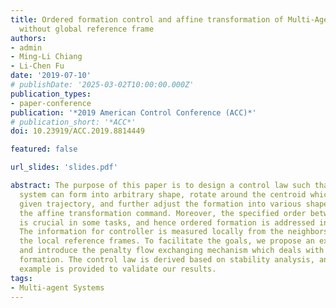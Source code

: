 ```yaml
---
title: Ordered formation control and affine transformation of Multi-Agent Systems
  without global reference frame
authors:
- admin
- Ming-Li Chiang
- Li-Chen Fu
date: '2019-07-10'
# publishDate: '2025-03-02T10:00:00.000Z'
publication_types:
- paper-conference
publication: '*2019 American Control Conference (ACC)*'
# publication_short: '*ACC*'
doi: 10.23919/ACC.2019.8814449

featured: false

url_slides: 'slides.pdf'

abstract: The purpose of this paper is to design a control law such that the multi-agent
  system can form into arbitrary shape, rotate around the centroid which tracks a
  given trajectory, and further adjust the formation into various shapes based on
  the affine transformation command. Moreover, the specified order between agents
  is crucial in some tasks, and hence ordered formation is addressed in our approach.
  The information for controller is measured locally from the neighbors and is in
  the local reference frames. To facilitate the goals, we propose an extended model
  and introduce the penalty flow exchanging mechanism which deals with the ordered
  formation. The control law is derived based on stability analysis, and a simulation
  example is provided to validate our results.
tags:
- Multi-agent Systems
---
```

